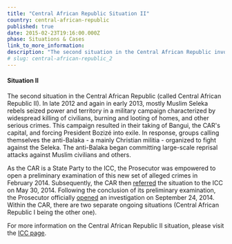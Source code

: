 ```yaml
---
title: "Central African Republic Situation II"
country: central-african-republic
published: true
date: 2015-02-23T19:16:00.000Z
phase: Situations & Cases
link_to_more_information:
description: "The second situation in the Central African Republic involves widespread killing of civilians, burning and looting of homes, and other serious crimes. There are currently no cases related to Central African Republic II situation, although an investigation is ongoing."
# slug: central-african-republic_2
---
```


#### Situation II

The second situation in the Central African Republic (called Central African Republic II). In late 2012 and again in early 2013, mostly Muslim Seleka rebels seized power and territory in a military campaign characterized by widespread killing of civilians, burning and looting of homes, and other serious crimes. This campaign resulted in their taking of Bangui, the CAR's capital, and forcing President Bozizé into exile. In response, groups calling themselves the anti-Balaka - a mainly Christian militia - organized to fight against the Seleka. The anti-Balaka began committing large-scale reprisal attacks against Muslim civilians and others.

As the CAR is a State Party to the ICC, the Prosecutor was empowered to open a preliminary examination of this new set of alleged crimes in February 2014. Subsequently, the CAR then [referred](http://www.icc-cpi.int/iccdocs/otp/2014-05-30-CAR-referral.pdf) the situation to the ICC on May 30, 2014. Following the conclusion of its preliminary examination, the Prosecutor officially [opened](http://www.icc-cpi.int/EN_Menus/icc/press%20and%20media/press%20releases/pages/pr1043.aspx) an investigation on September 24, 2014. Within the CAR, there are two separate ongoing situations (Central African Republic I being the other one).

For more information on the Central African Republic II situation, please visit the [ICC page](http://www.icc-cpi.int/EN_Menus/icc/situations%20and%20cases/situations/icc-01-14/pages/default.aspx).
